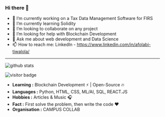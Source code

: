 ### Hi there 👋
- 🔭 I’m currently working on a Tax Data Management Software for FIRS
- 🌱 I’m currently learning Solidity
- 👯 I’m looking to collaborate on any project
- 🤔 I’m looking for help with Blockchain Development
- 💬 Ask me about web development and Data Science
- 📫 How to reach me: LinkedIn - https://www.linkedin.com/in/afolabi-tiwalola/



---------------------------------------------------------------------------------------------------------------------------------------------------------------------------------

![github stats](https://github-readme-stats.vercel.app/api?username=tiwa-codes&show_icons=true)

![visitor badge](https://visitor-badge.glitch.me/badge?page_id=Tiwa-codes.visitor-badge&left_text=MyPageVisitors)

-  **Learning :** Blockchain Development :zap: | Open-Source :fire:	
-  **Languages :** Python, HTML, CSS, ML/AI, SQL, REACT.JS
-  **Hobbies :** Articles & Music :headphones:
-  **Fact :** First solve the problem, then write the code :heart: 
-  **Organisation :** CAMPUS COLLAB
<!--
**tiwa-codes/Tiwa-codes** is a ✨ _special_ ✨ repository because its `README.md` (this file) appears on your GitHub profile.

Here are some ideas to get you started:

- 🔭 I’m currently working on ...
- 🌱 I’m currently learning ...
- 👯 I’m looking to collaborate on ...
- 🤔 I’m looking for help with ...
- 💬 Ask me about ...
- 📫 How to reach me: ...
- 😄 Pronouns: ...
- ⚡ Fun fact: ...
-->
